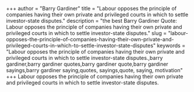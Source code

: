 +++
author = "Barry Gardiner"
title = "Labour opposes the principle of companies having their own private and privileged courts in which to settle investor-state disputes."
description = "the best Barry Gardiner Quote: Labour opposes the principle of companies having their own private and privileged courts in which to settle investor-state disputes."
slug = "labour-opposes-the-principle-of-companies-having-their-own-private-and-privileged-courts-in-which-to-settle-investor-state-disputes"
keywords = "Labour opposes the principle of companies having their own private and privileged courts in which to settle investor-state disputes.,barry gardiner,barry gardiner quotes,barry gardiner quote,barry gardiner sayings,barry gardiner saying,quotes, sayings,quote, saying, motivation"
+++
Labour opposes the principle of companies having their own private and privileged courts in which to settle investor-state disputes.
